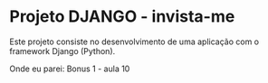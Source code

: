 # Projeto DJANGO - invista-me

Este projeto consiste no desenvolvimento de uma aplicação com o framework Django (Python).

Onde eu parei: Bonus 1 - aula 10
